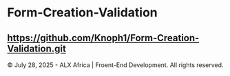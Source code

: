 # Form-Creation-Validation

## https://github.com/Knoph1/Form-Creation-Validation.git

&copy; July 28, 2025 - ALX Africa | Froent-End Development. All rights reserved.
